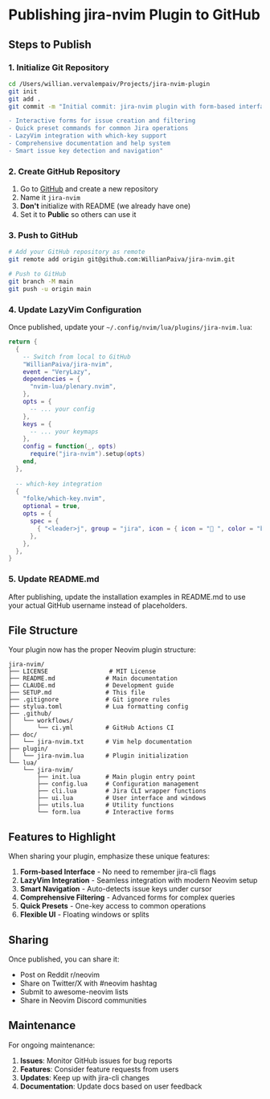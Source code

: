# Publishing jira-nvim Plugin to GitHub

## Steps to Publish

### 1. Initialize Git Repository

```bash
cd /Users/willian.vervalempaiv/Projects/jira-nvim-plugin
git init
git add .
git commit -m "Initial commit: jira-nvim plugin with form-based interfaces

- Interactive forms for issue creation and filtering
- Quick preset commands for common Jira operations  
- LazyVim integration with which-key support
- Comprehensive documentation and help system
- Smart issue key detection and navigation"
```

### 2. Create GitHub Repository

1. Go to [GitHub](https://github.com) and create a new repository
2. Name it `jira-nvim`
3. **Don't** initialize with README (we already have one)
4. Set it to **Public** so others can use it

### 3. Push to GitHub

```bash
# Add your GitHub repository as remote
git remote add origin git@github.com:WillianPaiva/jira-nvim.git

# Push to GitHub
git branch -M main
git push -u origin main
```

### 4. Update LazyVim Configuration

Once published, update your `~/.config/nvim/lua/plugins/jira-nvim.lua`:

```lua
return {
  {
    -- Switch from local to GitHub
    "WillianPaiva/jira-nvim",
    event = "VeryLazy",
    dependencies = {
      "nvim-lua/plenary.nvim",
    },
    opts = {
      -- ... your config
    },
    keys = {
      -- ... your keymaps  
    },
    config = function(_, opts)
      require("jira-nvim").setup(opts)
    end,
  },
  
  -- which-key integration
  {
    "folke/which-key.nvim",
    optional = true,
    opts = {
      spec = {
        { "<leader>j", group = "jira", icon = { icon = "󰌨 ", color = "blue" } },
      },
    },
  },
}
```

### 5. Update README.md

After publishing, update the installation examples in README.md to use your actual GitHub username instead of placeholders.

## File Structure

Your plugin now has the proper Neovim plugin structure:

```
jira-nvim/
├── LICENSE                 # MIT License
├── README.md              # Main documentation  
├── CLAUDE.md              # Development guide
├── SETUP.md               # This file
├── .gitignore             # Git ignore rules
├── stylua.toml            # Lua formatting config
├── .github/
│   └── workflows/
│       └── ci.yml         # GitHub Actions CI
├── doc/
│   └── jira-nvim.txt      # Vim help documentation
├── plugin/
│   └── jira-nvim.lua      # Plugin initialization
└── lua/
    └── jira-nvim/
        ├── init.lua       # Main plugin entry point
        ├── config.lua     # Configuration management  
        ├── cli.lua        # Jira CLI wrapper functions
        ├── ui.lua         # User interface and windows
        ├── utils.lua      # Utility functions
        └── form.lua       # Interactive forms
```

## Features to Highlight

When sharing your plugin, emphasize these unique features:

1. **Form-based Interface** - No need to remember jira-cli flags
2. **LazyVim Integration** - Seamless integration with modern Neovim setup
3. **Smart Navigation** - Auto-detects issue keys under cursor
4. **Comprehensive Filtering** - Advanced forms for complex queries
5. **Quick Presets** - One-key access to common operations
6. **Flexible UI** - Floating windows or splits

## Sharing

Once published, you can share it:

- Post on Reddit r/neovim
- Share on Twitter/X with #neovim hashtag
- Submit to awesome-neovim lists
- Share in Neovim Discord communities

## Maintenance

For ongoing maintenance:

1. **Issues**: Monitor GitHub issues for bug reports
2. **Features**: Consider feature requests from users
3. **Updates**: Keep up with jira-cli changes
4. **Documentation**: Update docs based on user feedback